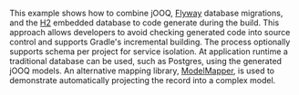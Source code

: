 This example shows how to combine jOOQ, [Flyway](http://flywaydb.org) database migrations, and the
[H2](http://www.h2database.com) embedded database to code generate during the build. This approach
allows developers to avoid checking generated code into source control and supports Gradle's
incremental building. The process optionally supports schema per project for service isolation. At
application runtime a traditional database can be used, such as Postgres, using the generated jOOQ
models. An alternative mapping library, [ModelMapper](http://modelmapper.org), is used to
demonstrate automatically projecting the record into a complex model.
